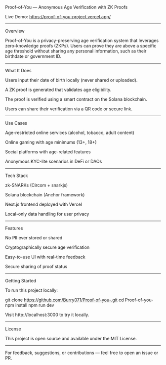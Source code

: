 Proof-of-You — Anonymous Age Verification with ZK Proofs

Live Demo: https://proof-of-you-project.vercel.app/


---

Overview

Proof-of-You is a privacy-preserving age verification system that leverages zero-knowledge proofs (ZKPs). Users can prove they are above a specific age threshold without sharing any personal information, such as their birthdate or government ID.


---

What It Does

Users input their date of birth locally (never shared or uploaded).

A ZK proof is generated that validates age eligibility.

The proof is verified using a smart contract on the Solana blockchain.

Users can share their verification via a QR code or secure link.



---

Use Cases

Age-restricted online services (alcohol, tobacco, adult content)

Online gaming with age minimums (13+, 18+)

Social platforms with age-related features

Anonymous KYC-lite scenarios in DeFi or DAOs



---

Tech Stack

zk-SNARKs (Circom + snarkjs)

Solana blockchain (Anchor framework)

Next.js frontend deployed with Vercel

Local-only data handling for user privacy



---

Features

No PII ever stored or shared

Cryptographically secure age verification

Easy-to-use UI with real-time feedback

Secure sharing of proof status



---

Getting Started

To run this project locally:

git clone https://github.com/Burry071/Proof-of-you-.git
cd Proof-of-you-
npm install
npm run dev

Visit http://localhost:3000 to try it locally.


---

License

This project is open source and available under the MIT License.


---

For feedback, suggestions, or contributions — feel free to open an issue or PR.

